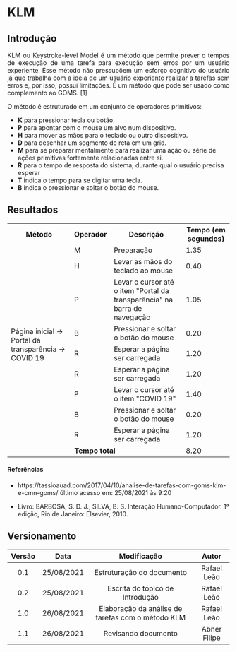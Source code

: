 # KLM

## Introdução

<p align = "justify">
KLM ou Keystroke-level Model é um método que permite prever o tempos de execução de uma tarefa para execução sem erros por um usuário experiente. Esse método não pressupõem um esforço cognitivo do usuário já que trabalha com a ideia de um usuário experiente realizar a tarefas sem erros e, por isso, possui limitações. É um método que pode ser usado como complemento ao GOMS. [1]
</p>

<p align = "justify">
O método é estruturado em um conjunto de operadores primitivos:
</p>

<p align = "justify">
  <ul>
    <li><b>K</b> para pressionar tecla ou botão.</li>
    <li><b>P</b> para apontar com o mouse um alvo num dispositivo.</li>
    <li><b>H</b> para mover as mãos para o teclado ou outro dispositivo.</li>
    <li><b>D</b> para desenhar um segmento de reta em um grid.</li>
    <li><b>M</b> para se preparar mentalmente para realizar uma ação ou série de ações primitivas fortemente relacionadas entre si.</li>
    <li><b>R</b> para o tempo de resposta do sistema, durante qual o usuário precisa esperar</li>
    <li><b>T</b> indica o tempo para se digitar uma tecla.</li>
    <li><b>B</b> indica o pressionar e soltar o botão do mouse.</li>
  </ul>
</p>

## Resultados

<table style="width:100%">
  <tr>
    <th>Método</th>
    <th>Operador</th>
    <th>Descrição</th>
    <th>Tempo (em segundos)</th>
  </tr>
  <tr>
    <td rowspan=9 >Página inicial -> Portal da transparência -> COVID 19</td>
    <td>M</td>
    <td>Preparação</td>
    <td>1.35</td>
  </tr>
  <tr>
    <td>H</td>
    <td>Levar as mãos do teclado ao mouse</td>
    <td>0.40</td>
  </tr>
  <tr>
    <td>P</td>
    <td>Levar o cursor até o item "Portal da transparência" na barra de navegação</td>
    <td>1.05</td>
  </tr>
  <tr>
    <td>B</td>
    <td>Pressionar e soltar o botão do mouse</td>
    <td>0.20</td>
  </tr>
  <tr>
    <td>R</td>
    <td>Esperar a página ser carregada</td>
    <td>1.20</td>
  </tr>
  <tr>
    <td>R</td>
    <td>Esperar a página ser carregada</td>
    <td>1.20</td>
  </tr>
  <tr>
    <td>P</td>
    <td>Levar o cursor até o item "COVID 19"</td>
    <td>1.40</td>
  </tr>
  <tr>
    <td>B</td>
    <td>Pressionar e soltar o botão do mouse</td>
    <td>0.20</td>
  </tr>
  <tr>
    <td>R</td>
    <td>Esperar a página ser carregada</td>
    <td>1.20</td>
  </tr>
  <tr>
    <td style="text-align: center;" colspan=3><b>Tempo total</b></td>
    <td>8.20</td>
  </tr>
</table>

#### Referências

<div><p align = "justify">
  <ul>  
    <li>https://tassioauad.com/2017/04/10/analise-de-tarefas-com-goms-klm-e-cmn-goms/ último acesso em: 25/08/2021 às 9:20</li>
  </ul>

  <ul>  
    <li>Livro: BARBOSA, S. D. J.; SILVA, B. S. Interação Humano-Computador. 1ª edição, Rio de Janeiro: Elsevier, 2010.</li>
  </ul>
</p>
</div>

## Versionamento

|    Versão    | Data |                     Modificação                   |    Autor    |
| :----------: | :--: | :-----------------------------------------------: | :---------: |
| 0.1 |  25/08/2021   |             Estruturação do documento             | Rafael Leão |
| 0.2 |  25/08/2021   |          Escrita do tópico de Introdução          | Rafael Leão |
| 1.0 |  26/08/2021   | Elaboração da análise de tarefas com o método KLM | Rafael Leão |
| 1.1 |  26/08/2021   |               Revisando documento                 | Abner Filipe|

